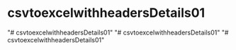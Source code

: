 # csvtoexcelwithheadersDetails01
"# csvtoexcelwithheadersDetails01" 
"# csvtoexcelwithheadersDetails01" 
"# csvtoexcelwithheadersDetails01" 
